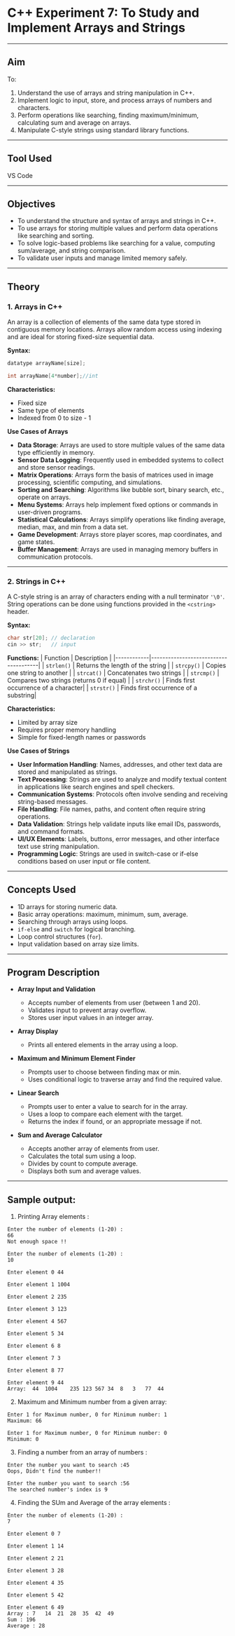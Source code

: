 # C++ Experiment 7: To Study and Implement Arrays and Strings

---

## Aim
To:
1. Understand the use of arrays and string manipulation in C++.
2. Implement logic to input, store, and process arrays of numbers and characters.
3. Perform operations like searching, finding maximum/minimum, calculating sum and average on arrays.
4. Manipulate C-style strings using standard library functions.

---

## Tool Used
VS Code

---

## Objectives
- To understand the structure and syntax of arrays and strings in C++.
- To use arrays for storing multiple values and perform data operations like searching and sorting.
- To solve logic-based problems like searching for a value, computing sum/average, and string comparison.
- To validate user inputs and manage limited memory safely.

---

## Theory

### 1. Arrays in C++
An array is a collection of elements of the same data type stored in contiguous memory locations. Arrays allow random access using indexing and are ideal for storing fixed-size sequential data.

**Syntax:**
```cpp
datatype arrayName[size];

int arrayName[4*number];//int
```

**Characteristics:**
- Fixed size
- Same type of elements
- Indexed from 0 to size - 1

**Use Cases of Arrays**
- **Data Storage**: Arrays are used to store multiple values of the same data type efficiently in memory.
- **Sensor Data Logging**: Frequently used in embedded systems to collect and store sensor readings.
- **Matrix Operations**: Arrays form the basis of matrices used in image processing, scientific computing, and simulations.
- **Sorting and Searching**: Algorithms like bubble sort, binary search, etc., operate on arrays.
- **Menu Systems**: Arrays help implement fixed options or commands in user-driven programs.
- **Statistical Calculations**: Arrays simplify operations like finding average, median, max, and min from a data set.
- **Game Development**: Arrays store player scores, map coordinates, and game states.
- **Buffer Management**: Arrays are used in managing memory buffers in communication protocols.


---

### 2. Strings in C++
A C-style string is an array of characters ending with a null terminator `'\0'`. String operations can be done using functions provided in the `<cstring>` header.

**Syntax:**
```cpp
char str[20]; // declaration
cin >> str;   // input
```

**<cstring> Functions:**
| Function   | Description                          |
|------------|--------------------------------------|
| `strlen()` | Returns the length of the string     |
| `strcpy()` | Copies one string to another         |
| `strcat()` | Concatenates two strings             |
| `strcmp()` | Compares two strings (returns 0 if equal) |
| `strchr()` | Finds first occurrence of a character|
| `strstr()` | Finds first occurrence of a substring|

**Characteristics:**
- Limited by array size
- Requires proper memory handling
- Simple for fixed-length names or passwords

**Use Cases of Strings**
- **User Information Handling**: Names, addresses, and other text data are stored and manipulated as strings.
- **Text Processing**: Strings are used to analyze and modify textual content in applications like search engines and spell checkers.
- **Communication Systems**: Protocols often involve sending and receiving string-based messages.
- **File Handling**: File names, paths, and content often require string operations.
- **Data Validation**: Strings help validate inputs like email IDs, passwords, and command formats.
- **UI/UX Elements**: Labels, buttons, error messages, and other interface text use string manipulation.
- **Programming Logic**: Strings are used in switch-case or if-else conditions based on user input or file content.

---

## Concepts Used
- 1D arrays for storing numeric data.
- Basic array operations: maximum, minimum, sum, average.
- Searching through arrays using loops.
- `if-else` and `switch` for logical branching.
- Loop control structures (`for`).
- Input validation based on array size limits.

---

## Program Description

- **Array Input and Validation**
  - Accepts number of elements from user (between 1 and 20).
  - Validates input to prevent array overflow.
  - Stores user input values in an integer array.

- **Array Display**
  - Prints all entered elements in the array using a loop.

- **Maximum and Minimum Element Finder**
  - Prompts user to choose between finding max or min.
  - Uses conditional logic to traverse array and find the required value.

- **Linear Search**
  - Prompts user to enter a value to search for in the array.
  - Uses a loop to compare each element with the target.
  - Returns the index if found, or an appropriate message if not.

- **Sum and Average Calculator**
  - Accepts another array of elements from user.
  - Calculates the total sum using a loop.
  - Divides by count to compute average.
  - Displays both sum and average values.

---

## Sample output: 
1. Printing Array elements :
```
Enter the number of elements (1-20) :
66
Not enough space !!

```
```
Enter the number of elements (1-20) :
10

Enter element 0	44

Enter element 1	1004

Enter element 2	235

Enter element 3	123

Enter element 4	567

Enter element 5	34

Enter element 6	8

Enter element 7	3

Enter element 8	77

Enter element 9	44
Array: 	44	1004	235	123	567	34	8	3	77	44	
```
2. Maximum and Minimum number from a given array:
```
Enter 1 for Maximum number, 0 for Minimum number: 1
Maximum: 66
```
```
Enter 1 for Maximum number, 0 for Minimum number: 0
Minimum: 0
```
3. Finding a number from an array of numbers :
```
Enter the number you want to search :45
Oops, Didn't find the number!!
```
```
Enter the number you want to search :56
The searched number's index is 9
```
4. Finding the SUm and Average of the array elements :
```
Enter the number of elements (1-20) :
7

Enter element 0	7

Enter element 1	14

Enter element 2	21

Enter element 3	28

Enter element 4	35

Enter element 5	42

Enter element 6	49
Array :	7	14	21	28	35	42	49
Sum : 196
Average : 28

```











